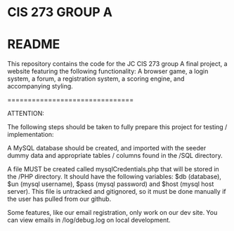 # CIS 273 GROUP A 
# README

This repository contains the code for the JC CIS 273 group A final project, a website
featuring the following functionality:  A browser game, a login system, a forum, a 
registration system, a scoring engine, and accompanying styling.

===============================

ATTENTION:

The following steps should be taken to fully prepare this project for testing / implementation:

A MySQL database should be created, and imported with the seeder dummy data and appropriate
tables / columns found in the /SQL directory.

A file MUST be created called mysqlCredentials.php that will be stored in the /PHP directory.
It should have the following variables: $db (database), $un (mysql username), $pass (mysql password)
and $host (mysql host server).  This file is untracked and gitignored, so it must be done manually if
the user has pulled from our github.

Some features, like our email registration, only work on our dev site.  You can view emails in 
/log/debug.log on local development.

